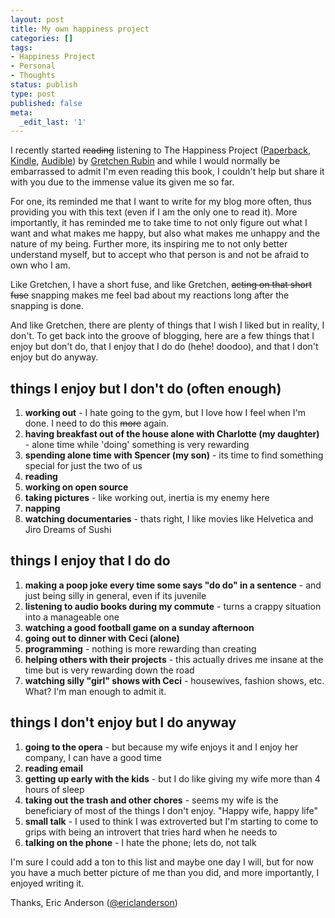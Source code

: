```yaml
---
layout: post
title: My own happiness project
categories: []
tags:
- Happiness Project
- Personal
- Thoughts
status: publish
type: post
published: false
meta:
  _edit_last: '1'
---
```

I recently started <del>reading</del> listening to The Happiness Project ([Paperback][], [Kindle][], [Audible][]) by [Gretchen Rubin](http://happiness-project.com) and while I would normally be embarrassed to admit I'm even reading this book, I couldn't help but share it with you due to the immense value its given me so far.

[paperback]: http://www.amazon.com/gp/product/006158326X/ref=as_li_qf_sp_asin_il_tl?ie=UTF8&camp=1789&creative=9325&creativeASIN=006158326X&linkCode=as2&tag=adiscourbyeri-20

[kindle]: http://www.amazon.com/gp/product/B002VJ9HRK/ref=as_li_qf_sp_asin_il_tl?ie=UTF8&camp=1789&creative=9325&creativeASIN=B002VJ9HRK&linkCode=as2&tag=adiscourbyeri-20

[audible]: http://www.audible.com/pd/ref=sr_1_1?asin=B0030MV7MU&qid=1351007193&sr=1-1


For one, its reminded me that I want to write for my blog more often, thus providing you with this text (even if I am the only one to read it). More importantly, it has reminded me to take time to not only figure out what I want and what makes me happy, but also what makes me unhappy and the nature of my being. Further more, its inspiring me to not only better understand myself, but to accept who that person is and not be afraid to own who I am.



Like Gretchen, I have a short fuse, and like Gretchen, ~~acting on that short fuse~~ snapping makes me feel bad about my reactions long after the snapping is done.



And like Gretchen, there are plenty of things that I wish I liked but in reality, I don't. To get back into the groove of blogging, here are a few things that I enjoy but don't do, that I enjoy that I do do (hehe! doodoo), and that I don't enjoy but do anyway.



## things I enjoy but I don't do (often enough)

<ol>
<li><strong>working out</strong> - I hate going to the gym, but I love how I feel when I'm done. I need to do this <del>more</del> again.</li>
<li><strong>having breakfast out of the house alone with Charlotte (my daughter)</strong> - alone time while 'doing' something is very rewarding</li>
<li><strong>spending alone time with Spencer (my son)</strong> - its time to find something special for just the two of us</li>
<li><strong>reading</strong></li>
<li><strong>working on open source</strong></li>
<li><strong>taking pictures</strong> - like working out, inertia is my enemy here</li>
<li><strong>napping</strong></li>
<li><strong>watching documentaries</strong> - thats right, I like movies like Helvetica and Jiro Dreams of Sushi</li>
</ol>

## things I enjoy that I do do

<ol>
<li><strong>making a poop joke every time some says "do do" in a sentence</strong> - and just being silly in general, even if its juvenile</li>
<li><strong>listening to audio books during my commute</strong> - turns a crappy situation into a manageable one</li>
<li><strong>watching a good football game on a sunday afternoon</strong></li>
<li><strong>going out to dinner with Ceci (alone)</strong></li>
<li><strong>programming</strong> - nothing is more rewarding than creating</li>
<li><strong>helping others with their projects</strong> - this actually drives me insane at the time but is very rewarding down the road</li>
<li><strong>watching silly "girl" shows with Ceci</strong> - housewives, fashion shows, etc. What? I'm man enough to admit it.</li>
</ol>

## things I don't enjoy but I do anyway

<ol>
<li><strong>going to the opera</strong> - but because my wife enjoys it and I enjoy her company, I can have a good time </li>
<li><strong>reading email</strong></li>
<li><strong>getting up early with the kids</strong> - but I do like giving my wife more than 4 hours of sleep </li>
<li><strong>taking out the trash and other chores</strong> - seems my wife is the beneficiary of most of the things I don't enjoy. "Happy wife, happy life"</li>
<li><strong>small talk</strong> - I used to think I was extroverted but I'm starting to come to grips with being an introvert that tries hard when he needs to</li>
<li><strong>talking on the phone</strong> - I hate the phone; lets do, not talk</li>
</ol>

I'm sure I could add a ton to this list and maybe one day I will, but for now you have a much better picture of me than you did, and more importantly, I enjoyed writing it.

Thanks,
Eric Anderson (<a href="https://twitter.com/ericlanderson">@ericlanderson</a>)


